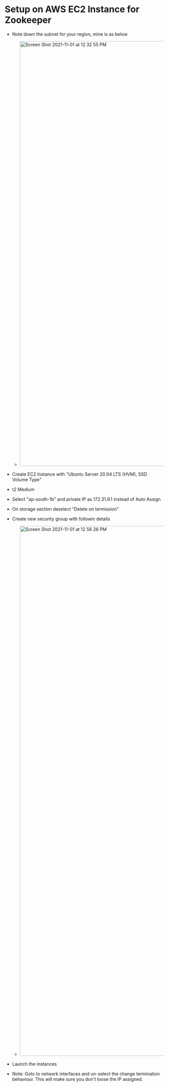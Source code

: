 # Setup on AWS EC2 Instance for Zookeeper

 - Note down the subnet for your region, mine is as below
    -   <img width="1342" alt="Screen Shot 2021-11-01 at 12 32 55 PM" src="https://user-images.githubusercontent.com/23295769/139635736-e88de887-64dc-45b2-89ad-ad2920795cbf.png">

 - Create EC2 Instance with "Ubuntu Server 20.04 LTS (HVM), SSD Volume Type"

 - t2 Medium

 - Select "ap-south-1b" and private  IP as 172.31.9.1 instead of Auto Assign

 - On storage section deselect "Delete on termission"

 - Create new security group with followin details
    -   <img width="1674" alt="Screen Shot 2021-11-01 at 12 56 26 PM" src="https://user-images.githubusercontent.com/23295769/139636442-e97d382e-4fd6-4977-9873-2d2d516e64b2.png">

- Launch the instances

- Note: Goto to network interfaces and un-select the change termination behaviour. This will make sure you don't loose the IP assigned.



